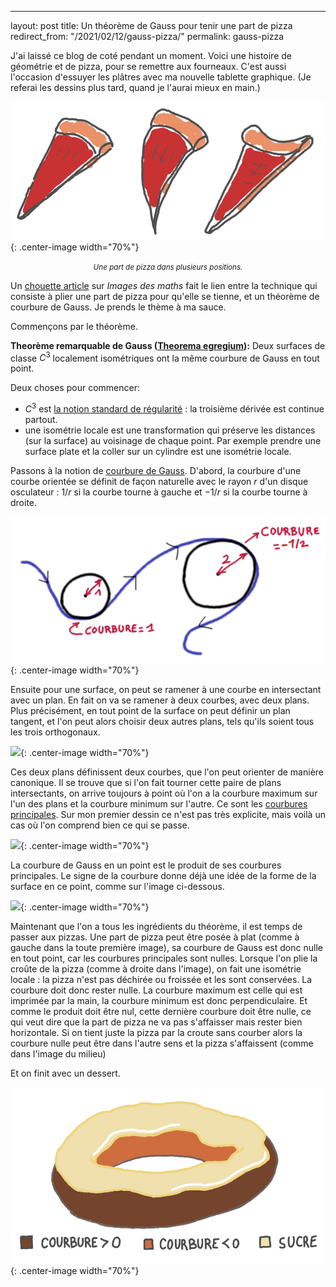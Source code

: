 ---
layout: post
title: Un théorème de Gauss pour tenir une part de pizza
redirect_from: "/2021/02/12/gauss-pizza/"
permalink: gauss-pizza

J'ai laissé ce blog de coté pendant un moment. Voici une histoire de géométrie 
et de pizza, pour se remettre aux fourneaux. C'est aussi l'occasion d'essuyer les 
plâtres avec ma nouvelle tablette graphique. (Je referai les dessins plus tard, 
quand je l'aurai mieux en main.)

![](assets/pizza.png){: .center-image width="70%"}
<p align="center"><small><i>
Une part de pizza dans plusieurs positions.
</i></small></p>

Un [chouette article](http://images.math.cnrs.fr/Un-theoreme-et-une-part-de-pizza.html) 
sur *Images des maths* fait le lien entre la technique qui 
consiste à plier une part de pizza pour qu'elle se tienne, et un théorème de 
courbure de Gauss. Je prends le thème à ma sauce.

Commençons par le théorème. 

**Theorème remarquable de Gauss ([Theorema egregium](https://fr.wikipedia.org/wiki/Theorema_egregium)):** 
Deux surfaces de classe $C^3$ localement isométriques ont la même courbure de Gauss en tout point. 

Deux choses pour commencer:
* $C^3$ est 
[la notion standard de régularité](https://fr.wikipedia.org/wiki/Classe_de_r%C3%A9gularit%C3%A9) : 
la troisième dérivée est continue partout.
* une isométrie locale est une transformation qui préserve les distances (sur la
surface) au voisinage de chaque point. Par exemple prendre une surface plate 
et la coller sur un cylindre est une isométrie locale.

Passons à la notion de 
[courbure de Gauss](https://fr.wikipedia.org/wiki/Courbure_de_Gauss). 
D'abord, la courbure d'une courbe orientée se définit de façon naturelle avec le 
rayon $r$ d'un disque osculateur : $1/r$ si la courbe tourne à gauche et $-1/r$ 
si la courbe tourne à droite.

![](assets/courbure.png){: .center-image width="70%"}

Ensuite pour une surface, on peut se ramener à une courbe en intersectant avec un 
plan. 
En fait on va se ramener à deux courbes, avec deux plans. 
Plus précisément, en tout point de la surface on peut définir un plan tangent, 
et l'on peut alors choisir deux autres plans, tels qu'ils soient tous les trois 
orthogonaux. 

![](assets/courbes-plans.jpg){: .center-image width="70%"}

Ces deux plans définissent deux courbes, que l'on peut orienter de manière 
canonique. Il se trouve que si l'on fait tourner cette paire de plans 
intersectants, on arrive toujours à point où l'on a la courbure maximum
sur l'un des plans et la courbure minimum sur l'autre. 
Ce sont les 
[courbures principales](https://fr.wikipedia.org/wiki/Courbure_principale).
Sur mon premier dessin ce n'est pas très explicite, mais voilà un cas où l'on 
comprend bien ce qui se passe. 

![](assets/courbures-principales.jpg){: .center-image width="70%"}

La courbure de Gauss en un point est le produit de ses courbures principales. 
Le signe de la courbure donne déjà une idée de la forme de la surface en ce 
point, comme sur l'image ci-dessous. 

![](assets/trois-courbures.jpg){: .center-image width="70%"}

Maintenant que l'on a tous les ingrédients du théorème, il est temps de passer 
aux pizzas. 
Une part de pizza peut être posée à plat (comme à gauche dans la toute première
image), sa courbure
de Gauss est donc nulle en tout point, car les courbures principales sont nulles. 
Lorsque l'on plie la croûte de la pizza (comme à droite dans l'image), 
on fait une isométrie locale : la pizza n'est pas déchirée ou froissée et les 
 sont conservées. La courbure doit donc rester nulle. 
La courbure maximum est celle qui est imprimée par la main, la courbure minimum
est donc perpendiculaire. Et comme le produit doit être nul, cette dernière 
courbure doit être nulle, ce qui veut dire que la part de pizza ne va pas 
s'affaisser mais rester bien horizontale. Si on tient juste la pizza par la 
croute sans courber alors la courbure nulle peut être dans l'autre sens et la 
pizza s'affaissent (comme dans l'image du milieu) 

Et on finit avec un dessert.

![](assets/donut.png){: .center-image width="70%"}


